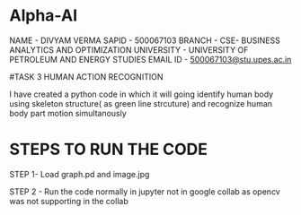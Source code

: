 # Alpha-AI
NAME - DIVYAM VERMA 
SAPID - 500067103
BRANCH - CSE- BUSINESS ANALYTICS AND OPTIMIZATION 
UNIVERSITY - UNIVERSITY OF PETROLEUM AND ENERGY STUDIES 
EMAIL ID - 500067103@stu.upes.ac.in

#TASK 3 HUMAN ACTION RECOGNITION


I have created a python code in which it will going identify human body using skeleton structure( as green line strcuture) and recognize human body part motion simultanously

#  STEPS TO RUN THE CODE 

STEP 1- Load graph.pd and image.jpg

STEP 2 - Run the code normally in jupyter not in google collab as opencv was not supporting in the collab 
